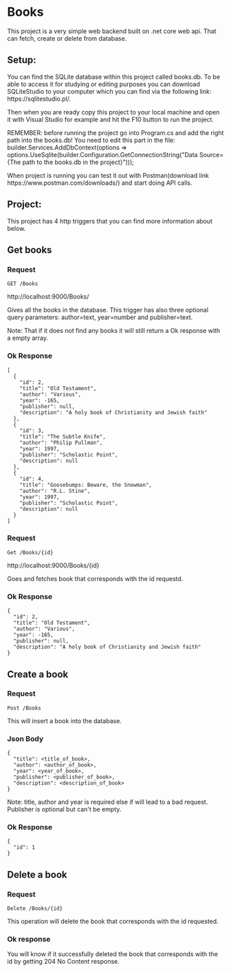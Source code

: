 # Books

This project is a very simple web backend built on .net core web api. That can fetch, create or delete from database.

## Setup:
<p>You can find the SQLite database within this project called books.db. To be able to access it for studying or editing purposes you can download SQLiteStudio to your computer which you can find via the following link: https://sqlitestudio.pl/.</p>
<p>Then when you are ready copy this project to your local machine and open it with Visual Studio for example and hit the F10 button to run the project.</p>
<p>REMEMBER: before running the project go into Program.cs and add the right path into the books.db! You need to edit this part in the file: 
    builder.Services.AddDbContext<BooksContext>(options =>
    options.UseSqlite(builder.Configuration.GetConnectionString("Data Source={The path to the books.db in the project}")));</p>
<p>When project is running you can test it out with Postman(download link https://www.postman.com/downloads/) and start doing API calls.</p>

## Project:
This project has 4 http triggers that you can find more information about below.

## Get books

### Request

`GET /Books`

    
  <p>http://localhost:9000/Books/</p>
  <p>Gives all the books in the database. This trigger has also three optional query parameters: author=text, year=number and publisher=text.</p>
  <p>Note: That if it does not find any books it will still return a Ok response with a empty array.</p>
    
      
### Ok Response
    [
      {
        "id": 2,
        "title": "Old Testament",
        "author": "Various",
        "year": -165,
        "publisher": null,
        "description": "A holy book of Christianity and Jewish faith"
      },
      {
        "id": 3,
        "title": "The Subtle Knife",
        "author": "Philip Pullman",
        "year": 1997,
        "publisher": "Scholastic Point",
        "description": null
      },
      {
        "id": 4,
        "title": "Goosebumps: Beware, the Snowman",
        "author": "R.L. Stine",
        "year": 1997,
        "publisher": "Scholastic Point",
        "description": null
      }
    ]

### Request

`Get /Books/{id}`

    
  <p>http://localhost:9000/Books/{id}</p>
  <p>Goes and fetches book that corresponds with the id requestd.</p>
    

### Ok Response
    {
      "id": 2,
      "title": "Old Testament",
      "author": "Various",
      "year": -165,
      "publisher": null,
      "description": "A holy book of Christianity and Jewish faith"
    } 

## Create a book

### Request

`Post /Books`

<p>This will insert a book into the database.</p>

### Json Body
    {
      "title": <title_of_book>,
      "author": <author_of_book>,
      "year": <year_of_book>,
      "publisher": <publisher_of_book>,
      "description": <description_of_book>
    }

<p>Note: title, author and year is required else if will lead to a bad request. Publisher is optional but can't be empty.</p>

### Ok Response
    {
      "id": 1
    }

## Delete a book

### Request

`Delete /Books/{id}`

<p>This operation will delete the book that corresponds with the id requested.</p>

### Ok response
<p>You will know if it successfully deleted the book that corresponds with the id by getting 204 No Content response.</p>
